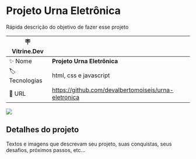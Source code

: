 # Projeto Urna Eletrônica 

Rápida descrição do objetivo de fazer esse projeto

| :placard: Vitrine.Dev |     |
| -------------  | --- |
| :sparkles: Nome        | **Projeto Urna Eletrônica**
| :label: Tecnologias | html, css e javascript
| :rocket: URL         | https://github.com/devalbertomoiseis/urna-eletronica

<!-- Inserir imagem com a #vitrinedev ao final do link -->
![](https://via.placeholder.com/1200x500.png?text=imagem+lindona+do+meu+projeto#vitrinedev)

## Detalhes do projeto

Textos e imagens que descrevam seu projeto, suas conquistas, seus desafios, próximos passos, etc...
